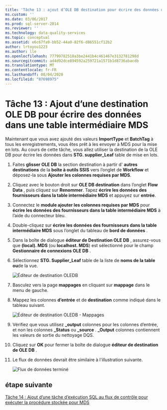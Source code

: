 ```yaml
---
title: 'Tâche 13 : ajout d’OLE DB destination pour écrire des données dans la table de mise en lots MDS | Microsoft Docs'
ms.custom: ''
ms.date: 03/06/2017
ms.prod: sql-server-2014
ms.reviewer: ''
ms.technology: data-quality-services
ms.topic: conceptual
ms.assetid: e6c67fa9-bb52-44a9-82f6-d86551cf12b2
author: lrtoyou1223
ms.author: lle
ms.openlocfilehash: 77799782518a3be2441b4c461467e3132781298d
ms.sourcegitcommit: ad4d92dce894592a259721a1571b1d8736abacdb
ms.translationtype: MT
ms.contentlocale: fr-FR
ms.lasthandoff: 08/04/2020
ms.locfileid: "87698975"
---
```

# <a name="task-13-adding-ole-db-destination-to-write-data-to-mds-staging-table"></a>Tâche 13 : Ajout d’une destination OLE DB pour écrire des données dans une table intermédiaire MDS
  Maintenant que vous avez ajouté des valeurs **ImportType** et **BatchTag** à tous les enregistrements, vous êtes prêt à les envoyer à MDS pour la mise en lots. Au cours de cette tâche, vous allez utiliser la destination de la OLE DB pour écrire les données dans **STG. supplier_Leaf** table de mise en lots.  
  
1.  Faites **glisser OLE DB** la section destination à partir d' **autres destinations** de la **boîte à outils SSIS** vers l’onglet de **Workflow** et déposez-la sous **Ajouter les colonnes requises par MDS**.  
  
2.  Cliquez avec le bouton droit sur **OLE DB destination** dans l’onglet **Flow Data** , puis cliquez sur **Renommer**. Tapez **écrire les données des fournisseurs dans la table intermédiaire MDS** et appuyez sur **entrée**.  
  
3.  Connectez le **module ajouter les colonnes requises par MDS** pour **écrire les données des fournisseurs dans la table intermédiaire MDS** à l’aide du connecteur bleu.  
  
4.  Double-cliquez sur **écrire les données des fournisseurs dans la table intermédiaire MDS** sous l’onglet du tableau de **bord de données** .  
  
5.  Dans la boîte de dialogue **éditeur de Destination OLE DB** , assurez-vous que **(local). MDS** (ou **localhost. MDS**) est sélectionné pour le champ **Gestionnaire de connexions OLE DB** .  
  
6.  Sélectionnez **STG. Supplier_Leaf** table de la liste de **noms de la table ou**de la vue.  
  
     ![Éditeur de destination OLEDB](../../2014/tutorials/media/et-addingoledbdestinationtowdtomdsst-01.jpg "Éditeur de destination OLEDB")  
  
7.  Basculez vers la page **mappages** en cliquant sur **mappage** dans le menu de gauche.  
  
8.  Mappez les colonnes **d’entrée** et de **destination** comme indiqué dans le tableau suivant.  
  
     ![Éditeur de destination OLEDB - Mappages](../../2014/tutorials/media/et-addingoledbdestinationtowdtomdsst-02.jpg "Éditeur de destination OLEDB - Mappages")  
  
9. Vérifiez que vous utilisez **_output** colonnes pour les colonnes d’entrée, et non les colonnes **_Status** ou **_source** . **_Output** colonnes contiennent les valeurs de sortie du nettoyage DQS.  
  
10. Cliquez sur **OK** pour fermer la boîte de dialogue **éditeur de destination de OLE DB** .  
  
11. Le flux de données devrait être similaire à l'illustration suivante.  
  
     ![Flux de données terminé](../../2014/tutorials/media/et-addingoledbdestinationtowdtomdsst-03.jpg "Flux de données terminé")  
  
## <a name="next-step"></a>étape suivante  
 [Tâche 14 : Ajout d’une tâche d’exécution SQL au flux de contrôle pour exécuter la procédure stockée pour MDS](../../2014/tutorials/task-14-add-execute-to-control-flow-run-mds-stored-procedure.md)  
  
  
